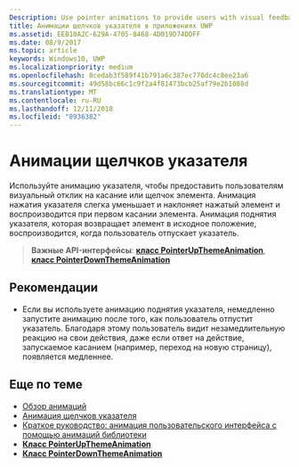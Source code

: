```yaml
---
Description: Use pointer animations to provide users with visual feedback when the user taps on an item.
title: Анимации щелчков указателя в приложениях UWP
ms.assetid: EEB10A2C-629A-4705-8468-4D019D74DDFF
ms.date: 08/9/2017
ms.topic: article
keywords: Windows10, UWP
ms.localizationpriority: medium
ms.openlocfilehash: 8cedab3f589f41b791a6c387ec776dc4c8ee23a6
ms.sourcegitcommit: 49d58bc66c1c9f2a4f81473bcb25af79e2b1088d
ms.translationtype: MT
ms.contentlocale: ru-RU
ms.lasthandoff: 12/11/2018
ms.locfileid: "8936382"
---
```

# <a name="pointer-click-animations"></a>Анимации щелчков указателя



Используйте анимацию указателя, чтобы предоставить пользователям визуальный отклик на касание или щелчок элемента. Анимация нажатия указателя слегка уменьшает и наклоняет нажатый элемент и воспроизводится при первом касании элемента. Анимация поднятия указателя, которая возвращает элемент в исходное положение, воспроизводится, когда пользователь отпускает указатель.


> **Важные API-интерфейсы**: [**класс PointerUpThemeAnimation**](https://msdn.microsoft.com/library/windows/apps/hh969168), [**класс PointerDownThemeAnimation**](https://msdn.microsoft.com/library/windows/apps/hh969164)


## <a name="dos-and-donts"></a>Рекомендации

-   Если вы используете анимацию поднятия указателя, немедленно запустите анимацию после того, как пользователь отпустит указатель. Благодаря этому пользователь видит незамедлительную реакцию на свои действия, даже если ответ на действие, запускаемое касанием (например, переход на новую страницу), появляется медленнее.

## <a name="related-articles"></a>Еще по теме

* [Обзор анимаций](https://msdn.microsoft.com/library/windows/apps/mt187350)
* [Анимация щелчков указателя](https://msdn.microsoft.com/library/windows/apps/xaml/jj649432)
* [Краткое руководство: анимация пользовательского интерфейса с помощью анимаций библиотеки](https://msdn.microsoft.com/library/windows/apps/xaml/hh452703)
* [**Класс PointerUpThemeAnimation**](https://msdn.microsoft.com/library/windows/apps/hh969168)
* [**Класс PointerDownThemeAnimation**](https://msdn.microsoft.com/library/windows/apps/hh969164)

 

 




